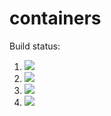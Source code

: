 # containers

Build status:

1. [![](https://github.com/oklipfel/containers/workflows/tests-BST/badge.svg)](https://github.com/mikeizbicki/containers/actions?query=workflow%3Atests-BST)
1. [![](https://github.com/oklipfel/containers/workflows/tests-BinaryTree/badge.svg)](https://github.com/mikeizbicki/containers/actions?query=workflow%3Atests-BinaryTree)
1. [![](https://github.com/oklipfel/containers/workflows/tests-fibonacci/badge.svg)](https://github.com/oklipfel/containers/actions?query=workflow%3Atests-fibonacci)
1. [![](https://github.com/oklipfel/containers/workflows/tests-range/badge.svg)](https://github.com/oklipfel/containers/actions?query=workflow%3Atests-range)

